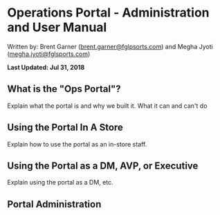 Operations Portal - Administration and User Manual
==================================================

Written by: Brent Garner (brent.garner@fglpsorts.com) and Megha Jyoti (megha.jyoti@fglsports.com)

**Last Updated: Jul 31, 2018**

What is the "Ops Portal"?
-------------------------
Explain what the portal is and why we built it. What it can and can't do



Using the Portal In A Store
---------------------------
Explain how to use the portal as an in-store staff.



Using the Portal as a DM, AVP, or Executive
-------------------------------------------
Explain using the portal as a DM, etc.



Portal Administration
---------------------







